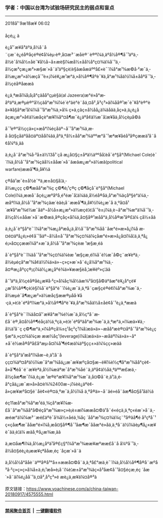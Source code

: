 ### 学者：中国以台湾为试验场研究民主的弱点和盲点
------------------------

<div class="published">
 <span class="date" title="ä¸­å½æ¶é´">
  <time datetime="2018-09-18T06:02:59+08:00">
   2018å¹´9æ18æ¥ 06:02
  </time>
 </span>
</div>
<br/>
<div class="wsw">
 <span class="dateline">
  åçé¡¿ â
 </span>
 <p>
  è¿å¹´æ¥å³äºä¸­å½å¨å¨çæ¨è¿éå®åçé®é¢å¼èµ·è®¸å¤æ³¨æåè®¨è®ºï¼ä¸äºå½å®¶å¯¹äºä¸­å½è¯å¾å½±åè¯¥å½å¬å±æè§ï¼æå½±åå½å°ç¤¾ä¼å¯¹ä¸­å½çæ³çæ¿æ²»æ§æ´»å¨ä¹äº§çè­¦è§ãæåæäººå£«è¯´ï¼å°æ¹¾æ©å·²æ¯ä¸­å½æ¿æ²»ä½æçå¯¹è±¡ï¼è¥¿æ¹æ°ä¸»å½å®¶åºè¯¥ä¸å°æ¹¾åä½ï¼å±ååºå¯¹ä¸­å½çéå®åææã
 </p>
 <p>
  è¿ä¸ªæåï¼å¡å¡å°çãåå²çµè§ã(al Jazeera)æ°é»å°æ­åºäºä¸æ®µè®°å½çâå°æ¹¾ï¼é´è°ãè°è¨åä¸¤å²¸å³ç³»âï¼åå®¹æ¯è¯¥å°è®°èä»¥å§åºæ¹å¼ï¼å¯¹å°æ¹¾ä¸»å¼ ç»ä¸çâç±å½åå¿ä¼âåâä¸­åç»ä¸ä¿è¿åâç­æ¿æ²»å¢ä½æåçè°æ¥ï¼å°¤å¶æ¯è¿äºå¢ä½æ¯å¦æ¥åä¸­å½çèµå©ã
 </p>
 <p>
  å¯¹è®°å½ççä»ç»æå°ï¼éçåäº¬å¯¹å°æ¹¾ä¸æ­å å¤§çåäºåå¤äº¤ååï¼âä¸åºä¸ºå½±åå°æ¹¾äººæ°å¯¹æªæ¥åéå³å®çææä¹å¨å¢å¼ºä¸­ãâ
 </p>
 <p>
  ä¸è¿å¨å°æ¹¾å·²å±ä½13å¹´çå æ¿å¤§ç±åªä½äººåå­¦èå¯è°§å°(Michael Cole)è¯´ï¼ä¸­å½å¯¹å°æ¹¾çâå½±ååæ´»å¨âæâæ¿æ²»ä½æâ(political warfare)ææå¹¶ä¸å¥½ã
 </p>
 <p>
  ç®åä¹æ¯è±å½è¯ºä¸æ±å¤§å­¦ä¸­å½æ¿ç­ç ç©¶æåå°æ¹¾ç ç©¶é¡¹ç®ç ç©¶åçå¯è°§å°(Michael Cole)ï¼ä¸ææå¨åçé¡¿æºåºå¸é²éæ¯å­¦ä¼âä¸­å½éå®åä¸å°æ¹¾âçåº§è°ä¼ä¸­æåºï¼ä¸­å½å¯¹å°æ¹¾çâæ´èâè¡å¨ææå¹¶ä¸å¥½ï¼è¿æ¯å ä¸ºå¤å¹´æ¥å°æ¹¾é½æ¯åäº¬å½å±æ¿æ²»ä½æçé¦è¦å¯¹è±¡ï¼ä¸è¬å°æ¹¾æ°ä¼å¯¹ä¸­å½çå½±ååæ´»å¨æ©æä¸å®çåç«åï¼ä¸å¤§å®¹æåå°ä¸­å½å®æ¹å®£ä¼ çå½±åã
 </p>
 <p>
  ä¸è¿å¯è°§å°è¯´ï¼å°æ¹¾æ¿åºæå¿ä¸­å½å¯¹å°æ¹¾åå¨åæ°é»æ»å¿ï¼å æ­¤é¤äºå¿é¡»é¢å¯¹åäº¬å½å±å¯¹å°æ¹¾ç¤¾ä¼çåæ°é»æ»å¿å¤ï¼å¦ä¸ä¸ªå¿é¡»å¤ççææï¼å°±æ¯ä¸­å½å¯¹å°æ¹¾çèæ ¹æ§æ¸éã
 </p>
 <p>
  å¯è°§å°è¯´ï¼âå¯¹å°æ¹¾ç¤¾ä¼èæ ¹æ§çæ¸éï¼å¯è½æ¯å©ç¨æ¥èªä¸­å½èµéçå°æ¹¾å¢ä½ï¼ä»ä»¬ç»ç»æ´»å¨é¿å¼å°æ¹¾ä¸­å¤®æ¿åºçç®¡çï¼ä½¿æ¿åºé¾ä»¥ææ§èå¸¦æ¥éº»ç¦ãâ
 </p>
 <p>
  å¯¹äºä¸­å½çéå®åè¿æ¥å·²ç»å¼åç¾å½ãæ¾³å¤§å©äºãæ°è¥¿å°ç­è¥¿æ¹å½å®¶çè­¦è§ï¼å¯è°§å°è¯´ï¼è¿æ¯ä¸ä¸ªå¨çæ§çé®é¢ï¼å°æ¹¾æ¯ä¸­å½æµè¯å¶æ¿æ²»ä½æåç§ææ®µåå·¥å·çä¸»è¦è¯éªåºï¼æ°ä¸»å½å®¶åºè¯¥ä¸å°æ¹¾åä½å±åé¢å¯¹è¿ä¸ªææã
 </p>
 <p>
  å¯è°§å°è¯´ï¼âå¤å¹´æ¥å°æ¹¾é½æ¯ä¸­å½ç°å¨æ­£å¨è®¸å¤å½å®¶éåçä½ä¸ºçä¸»è¦è¯éªåºãå°æ¹¾æ¯ä¸ä¸ªæ°ä¸»ï¼æä»¥ä¸­å½ä¹å¨ç ç©¶æ°ä¸»ï¼å®çå¼±ç¹åç²ç¹ï¼å¦æä»ä»¬æåå°æè®¤åºå¯¹å°æ¹¾è¿ç§æ°ä¸»ç¤¾ä¼çæ ææ½åç¹(leverage)ï¼å¦æä»ä»¬æåäºï¼ä»ä»¬å°±å¯è½æå®åºå£å°æµ·å¤ï¼å¹¶é¢æä¼äº§çç±»ä¼¼çç»æãâ
 </p>
 <p>
  å¯è°§å°ä¹æå°ï¼åæ¬è¸ä¹¦å¨åçç¤¾äº¤åªä½ï¼æ¯å°æ¹¾åä¿¡æ¯æ¥æºçå¤§æ¬è¥ï¼è½ç¶å°æ¹¾åå°çè¢­å»å¹¶éå¨é¨æ¥èªä¸­å½ï¼æäºæ¯å°æ¹¾åé¨ä¸äºå¢ä½åä¸ªäººæ£æ­ä¸­å½çåæ¶æ¯ï¼ä¸è¿æ ¹æ®è°æ¥ï¼å°æ¹¾æ¯ä¸å¤©å¨è¸ä¹¦ä¸é­å°çåä¿¡æ¯æ»å»å¤è¾¾2400æ¬¡ï¼èè¿äºè¢­å»çæ¥æºå¤§é¨åè¢«è®¤ä¸ºæ¯ä¸­å½ï¼å ä¸ºå®ä»¬å¨âé»éå¨âæ¶å¤§å¹åä½ã
 </p>
 <p>
  éç11æå°æ¹¾å°æ¹éä¸¾çå°æ¥ï¼æ­£å¨å°æ¹¾åå°å©éçå°æ¹¾æ»ç»è¡è±æï¼ææå¤©ä¹å¨é«éçä¸ä¸ªç«éæ´»å¨ä¸­æéæ°ä¼ï¼æ³¨æé£äºè¯å¾å½±åéä¸¾åç ´åå°æ¹¾ç¤¾ä¼ç¨³å®ãå¶é å²çªå¯¹ç«çåæ¶æ¯ååæ°é»ï¼å¸æå¤§å®¶å¯¹åæ¶æ¯ååæ°é»åä¸ä¸ªå¨ä½ï¼âèµ¶å¿«æ¥è¯ãä¸è¦ä¼ æ­ãå¸®å¿æ¾æ¸ãâ
 </p>
 <p>
  ä¸æ­¤åæ¶ï¼ä¸­å½æ¿åºä¹å®£ç§°ï¼å°æ¹¾ææ¥æºææ­£å¨å å¼ºå¯¹ä¸­å½å¤§éè¿è¡ææ¥çªååæ¸éç ´åçæ´»å¨ã
 </p>
 <p>
  ä¸­å½å½å°ååè¨äººå®å³°å±±ææå¤©å¨ä¸ä¸ªå£°æä¸­è¯´ï¼ä¸­å½å½å®¶å®å¨æºå³å·²ç»ç»ç»å¼å±ä¸é¡¹æå»è¡å¨ï¼è¦æ±å°æ¹¾âç«å³åæ­¢å¯¹å¤§éçæ¸éç ´åæ´»å¨âï¼é¿åå¯¹ä¸¤å²¸å³ç³»é æè¿ä¸æ­¥ä¼¤å®³ã
 </p>
</div>

原文链接：https://www.voachinese.com/a/china-taiwan-20180917/4575555.html


------------------------
#### [禁闻聚合首页](https://github.com/gfw-breaker/banned-news/blob/master/README.md) &nbsp;|&nbsp;  [一键翻墙软件](https://github.com/gfw-breaker/nogfw/blob/master/README.md)